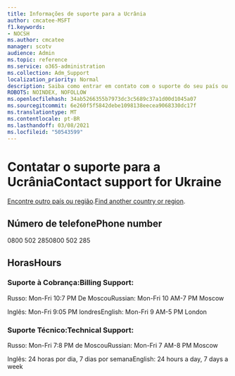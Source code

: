 ```yaml
---
title: Informações de suporte para a Ucrânia
author: cmcatee-MSFT
f1.keywords:
- NOCSH
ms.author: cmcatee
manager: scotv
audience: Admin
ms.topic: reference
ms.service: o365-administration
ms.collection: Adm_Support
localization_priority: Normal
description: Saiba como entrar em contato com o suporte do seu país ou região.
ROBOTS: NOINDEX, NOFOLLOW
ms.openlocfilehash: 34ab5266355b7973dc3c5689c37a1d00d1045a07
ms.sourcegitcommit: 6e260f5f5842debe1098138eecea9068330dc17f
ms.translationtype: MT
ms.contentlocale: pt-BR
ms.lasthandoff: 03/08/2021
ms.locfileid: "50543599"
---
```

# <a name="contact-support-for-ukraine"></a><span data-ttu-id="d55b2-103">Contatar o suporte para a Ucrânia</span><span class="sxs-lookup"><span data-stu-id="d55b2-103">Contact support for Ukraine</span></span>

<span data-ttu-id="d55b2-104">[Encontre outro país ou região](../contact-support-for-business-products.md).</span><span class="sxs-lookup"><span data-stu-id="d55b2-104">[Find another country or region](../contact-support-for-business-products.md).</span></span>

## <a name="phone-number"></a><span data-ttu-id="d55b2-105">Número de telefone</span><span class="sxs-lookup"><span data-stu-id="d55b2-105">Phone number</span></span>
<span data-ttu-id="d55b2-106">0800 502 285</span><span class="sxs-lookup"><span data-stu-id="d55b2-106">0800 502 285</span></span>

## <a name="hours"></a><span data-ttu-id="d55b2-107">Horas</span><span class="sxs-lookup"><span data-stu-id="d55b2-107">Hours</span></span>
### <a name="billing-support"></a><span data-ttu-id="d55b2-108">Suporte à Cobrança:</span><span class="sxs-lookup"><span data-stu-id="d55b2-108">Billing Support:</span></span>

<span data-ttu-id="d55b2-109">Russo: Mon-Fri 10:7 PM De Moscou</span><span class="sxs-lookup"><span data-stu-id="d55b2-109">Russian: Mon-Fri 10 AM-7 PM Moscow</span></span>

<span data-ttu-id="d55b2-110">Inglês: Mon-Fri 9:05 PM londres</span><span class="sxs-lookup"><span data-stu-id="d55b2-110">English: Mon-Fri 9 AM-5 PM London</span></span>

### <a name="technical-support"></a><span data-ttu-id="d55b2-111">Suporte Técnico:</span><span class="sxs-lookup"><span data-stu-id="d55b2-111">Technical Support:</span></span>

<span data-ttu-id="d55b2-112">Russo: Mon-Fri 7:8 PM de Moscou</span><span class="sxs-lookup"><span data-stu-id="d55b2-112">Russian: Mon-Fri 7 AM-8 PM Moscow</span></span>

<span data-ttu-id="d55b2-113">Inglês: 24 horas por dia, 7 dias por semana</span><span class="sxs-lookup"><span data-stu-id="d55b2-113">English: 24 hours a day, 7 days a week</span></span>
